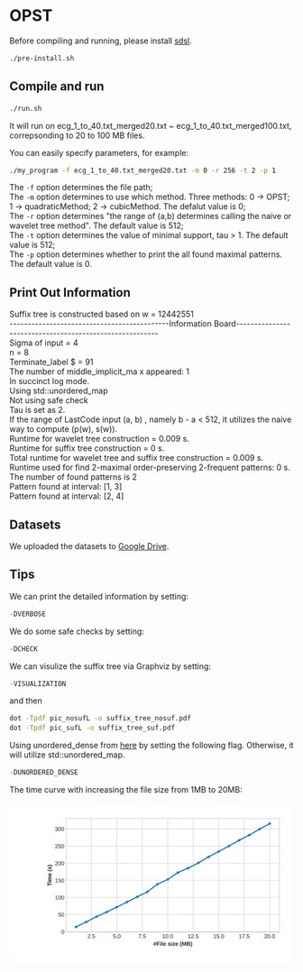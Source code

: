 # OPST
Before compiling and running, please install [sdsl](https://github.com/simongog/sdsl-lite/tree/master).
```bash
./pre-install.sh
```


## Compile and run

```bash 
./run.sh
```

It will run on ecg_1_to_40.txt_merged20.txt ~ ecg_1_to_40.txt_merged100.txt, correpsonding to 20 to 100 MB files. 



You can easily specify parameters, for example:

```bash 
./my_program -f ecg_1_to_40.txt_merged20.txt -m 0 -r 256 -t 2 -p 1
```

The `-f` option determines the file path;   
The `-m` option determines to use which method. Three methods: 0 -> OPST; 1 -> quadraticMethod; 2 -> cubicMethod. The defalut value is 0;  
The `-r` option determines   "the range of (a,b) determines calling the naive or wavelet tree method". The default value is 512;   
The `-t` option determines  the value of minimal support, tau > 1. The default value is 512;  
The `-p` option determines whether to print the all found maximal patterns. The default value is 0.



## Print Out Information

Suffix tree is constructed based on w = 12442551   
--------------------------------------------Information Board--------------------------------------------------------  
Sigma of input = 4  
n = 8  
Terminate_label $ = 91  
The number of middle_implicit_ma  x appeared: 1  
In succinct log mode.  
Using std::unordered_map  
Not using safe check  
Tau is set as 2.  
If the range of LastCode input (a, b) , namely b - a < 512, it utilizes the naive way to compute (p(w), s(w)).  
Runtime for wavelet tree construction  = 0.009 s.  
Runtime for suffix tree construction  = 0 s.  
Total runtime for wavelet tree and suffix tree construction  = 0.009 s.  
Runtime used for find 2-maximal order-preserving 2-frequent patterns: 0 s.  
The number of found patterns is 2  
Pattern found at interval: [1, 3]  
Pattern found at interval: [2, 4]  







## Datasets
We uploaded the datasets to [Google Drive](https://drive.google.com/file/d/1eAJr_UHhCpWPiZ_a-rC9WOwWO3Rf3txp/view).


## Tips
We can print the detailed information by setting:
```cpp
-DVERBOSE
```
We do some safe checks by setting:
```cpp
-DCHECK
```

We can visulize the suffix tree via Graphviz by setting:
```cpp
-VISUALIZATION
```
and then 
```bash 
dot -Tpdf pic_nosufL -o suffix_tree_nosuf.pdf  
dot -Tpdf pic_sufL -o suffix_tree_suf.pdf
```



Using unordered_dense from [here](https://github.com/martinus/unordered_dense/tree/main) by setting the following flag. Otherwise, it will utilize std::unordered_map.
```cpp
-DUNORDERED_DENSE
```


The time curve with increasing the file size from 1MB to 20MB:

![time](./timevsSize.jpg)

